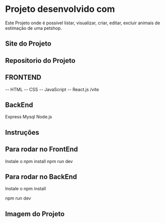 # Projeto desenvolvido com

Este Projeto onde é possivel listar, visualizar, criar, editar, excluir animais de estimação de uma petshop.

## Site do Projeto

## Repositorio do Projeto

## FRONTEND

-- HTML
-- CSS
-- JavaScript
-- React.js /vite

## BackEnd

Express
Mysql
Node.js

## Instruções

## Para rodar no FrontEnd

Instale o npm install
npm run dev

## Para rodar no BackEnd

Instale o npm install

npm run dev

## Imagem do Projeto

